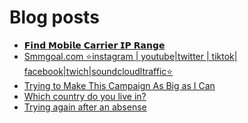 # Blog posts
<!-- BLOG-POST-LIST:START -->
- [𝗙𝗶𝗻𝗱 𝗠𝗼𝗯𝗶𝗹𝗲 𝗖𝗮𝗿𝗿𝗶𝗲𝗿 𝗜𝗣 𝗥𝗮𝗻𝗴𝗲](https://afflift.com/f/threads/%F0%9D%97%99%F0%9D%97%B6%F0%9D%97%BB%F0%9D%97%B1-%F0%9D%97%A0%F0%9D%97%BC%F0%9D%97%AF%F0%9D%97%B6%F0%9D%97%B9%F0%9D%97%B2-%F0%9D%97%96%F0%9D%97%AE%F0%9D%97%BF%F0%9D%97%BF%F0%9D%97%B6%F0%9D%97%B2%F0%9D%97%BF-%F0%9D%97%9C%F0%9D%97%A3-%F0%9D%97%A5%F0%9D%97%AE%F0%9D%97%BB%F0%9D%97%B4%F0%9D%97%B2.10031/)
- [Smmgoal.com ⭐instagram | youtube|twitter | tiktok| facebook|twich|soundcloudltraffic⭐](https://afflift.com/f/threads/smmgoal-com-%E2%AD%90instagram-youtube-twitter-tiktok-facebook-twich-soundcloudltraffic%E2%AD%90.6393/)
- [Trying to Make This Campaign As Big as I Can](https://afflift.com/f/threads/trying-to-make-this-campaign-as-big-as-i-can.6832/)
- [Which country do you live in?](https://afflift.com/f/threads/which-country-do-you-live-in.65/)
- [Trying again after an absense](https://afflift.com/f/threads/trying-again-after-an-absense.9781/)
<!-- BLOG-POST-LIST:END -->
